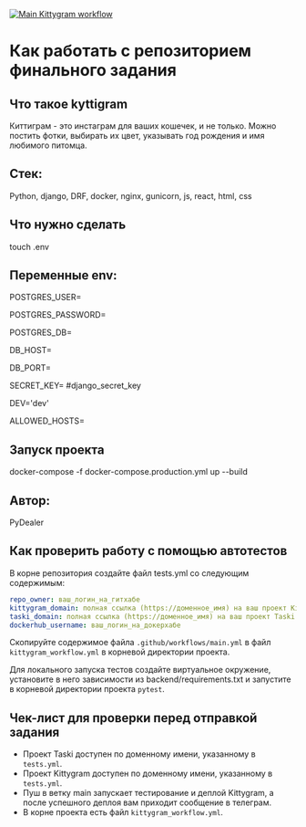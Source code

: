 [![Main Kittygram workflow](https://github.com/PyDealer/kittygram_final/actions/workflows/main.yml/badge.svg)](https://github.com/PyDealer/kittygram_final/actions/workflows/main.yml)
#  Как работать с репозиторием финального задания

## Что такое kyttigram

Киттиграм - это инстаграм для ваших кошечек, и не только. Можно постить фотки, выбирать их цвет, указывать год рождения и имя любимого питомца.

## Стек:
Python, django, DRF, docker, nginx, gunicorn, js, react, html, css

## Что нужно сделать

touch .env

## Переменные env:


POSTGRES_USER=

POSTGRES_PASSWORD=

POSTGRES_DB=

DB_HOST=

DB_PORT=

SECRET_KEY= #django_secret_key

DEV='dev'

ALLOWED_HOSTS=

## Запуск проекта

docker-compose -f docker-compose.production.yml up --build

## Автор:
PyDealer

## Как проверить работу с помощью автотестов

В корне репозитория создайте файл tests.yml со следующим содержимым:
```yaml
repo_owner: ваш_логин_на_гитхабе
kittygram_domain: полная ссылка (https://доменное_имя) на ваш проект Kittygram
taski_domain: полная ссылка (https://доменное_имя) на ваш проект Taski
dockerhub_username: ваш_логин_на_докерхабе
```

Скопируйте содержимое файла `.github/workflows/main.yml` в файл `kittygram_workflow.yml` в корневой директории проекта.

Для локального запуска тестов создайте виртуальное окружение, установите в него зависимости из backend/requirements.txt и запустите в корневой директории проекта `pytest`.

## Чек-лист для проверки перед отправкой задания

- Проект Taski доступен по доменному имени, указанному в `tests.yml`.
- Проект Kittygram доступен по доменному имени, указанному в `tests.yml`.
- Пуш в ветку main запускает тестирование и деплой Kittygram, а после успешного деплоя вам приходит сообщение в телеграм.
- В корне проекта есть файл `kittygram_workflow.yml`.
